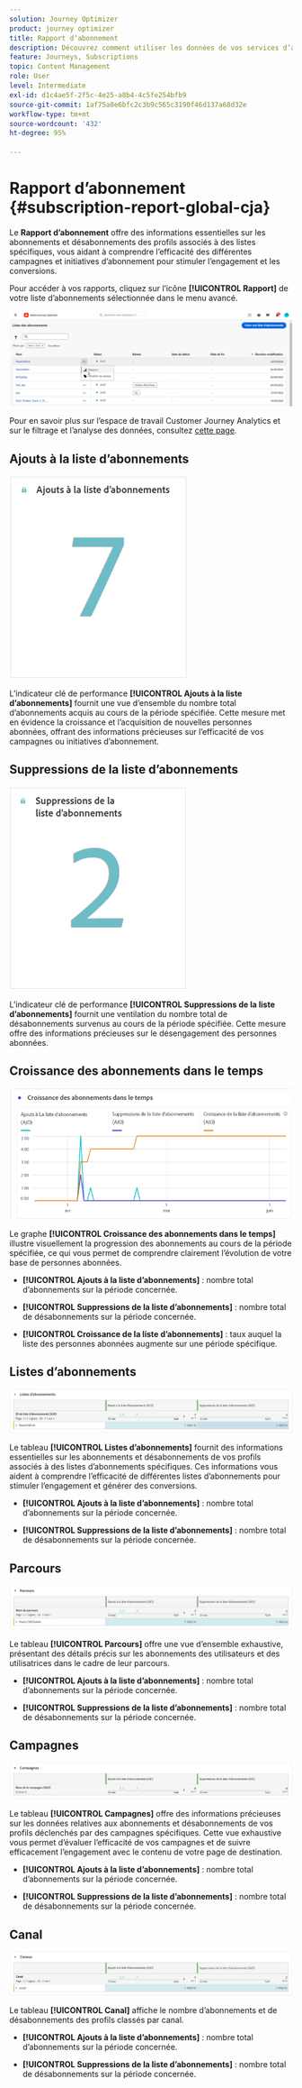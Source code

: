```yaml
---
solution: Journey Optimizer
product: journey optimizer
title: Rapport dʼabonnement
description: Découvrez comment utiliser les données de vos services d’abonnement avec le rapport d’abonnement.
feature: Journeys, Subscriptions
topic: Content Management
role: User
level: Intermediate
exl-id: d1c4ae5f-2f5c-4e25-a8b4-4c5fe254bfb9
source-git-commit: 1af75a0e6bfc2c3b9c565c3190f46d137a68d32e
workflow-type: tm+mt
source-wordcount: '432'
ht-degree: 95%

---
```


# Rapport dʼabonnement {#subscription-report-global-cja}

Le **Rapport d’abonnement** offre des informations essentielles sur les abonnements et désabonnements des profils associés à des listes spécifiques, vous aidant à comprendre l’efficacité des différentes campagnes et initiatives d’abonnement pour stimuler l’engagement et les conversions.

Pour accéder à vos rapports, cliquez sur l’icône **[!UICONTROL Rapport]** de votre liste d’abonnements sélectionnée dans le menu avancé.

![](assets/cja-sub-access.png)

Pour en savoir plus sur l’espace de travail Customer Journey Analytics et sur le filtrage et l’analyse des données, consultez [cette page](https://experienceleague.adobe.com/fr/docs/analytics-platform/using/cja-workspace/home).

## Ajouts à la liste dʼabonnements

![](assets/cja-sub-add.png)

L’indicateur clé de performance **[!UICONTROL Ajouts à la liste d’abonnements]** fournit une vue d’ensemble du nombre total d’abonnements acquis au cours de la période spécifiée. Cette mesure met en évidence la croissance et l’acquisition de nouvelles personnes abonnées, offrant des informations précieuses sur l’efficacité de vos campagnes ou initiatives d’abonnement.

## Suppressions de la liste dʼabonnements

![](assets/cja-sub-add-remove.png)

L’indicateur clé de performance **[!UICONTROL Suppressions de la liste d’abonnements]** fournit une ventilation du nombre total de désabonnements survenus au cours de la période spécifiée. Cette mesure offre des informations précieuses sur le désengagement des personnes abonnées.

## Croissance des abonnements dans le temps

![](assets/cja-sub-growth.png)

Le graphe **[!UICONTROL Croissance des abonnements dans le temps]** illustre visuellement la progression des abonnements au cours de la période spécifiée, ce qui vous permet de comprendre clairement l’évolution de votre base de personnes abonnées.

* **[!UICONTROL Ajouts à la liste d’abonnements]** : nombre total dʼabonnements sur la période concernée.

* **[!UICONTROL Suppressions de la liste d’abonnements]** : nombre total de désabonnements sur la période concernée.

* **[!UICONTROL Croissance de la liste d’abonnements]** : taux auquel la liste des personnes abonnées augmente sur une période spécifique.

## Listes dʼabonnements

![](assets/cja-sub-lists.png)

Le tableau **[!UICONTROL Listes d’abonnements]** fournit des informations essentielles sur les abonnements et désabonnements de vos profils associés à des listes d’abonnements spécifiques. Ces informations vous aident à comprendre l’efficacité de différentes listes d’abonnements pour stimuler l’engagement et générer des conversions.

* **[!UICONTROL Ajouts à la liste dʼabonnements]** : nombre total dʼabonnements sur la période concernée.

* **[!UICONTROL Suppressions de la liste dʼabonnements]** : nombre total de désabonnements sur la période concernée.

## Parcours

![](assets/cja-sub-journeys.png)

Le tableau **[!UICONTROL Parcours]** offre une vue d’ensemble exhaustive, présentant des détails précis sur les abonnements des utilisateurs et des utilisatrices dans le cadre de leur parcours.

* **[!UICONTROL Ajouts à la liste dʼabonnements]** : nombre total dʼabonnements sur la période concernée.

* **[!UICONTROL Suppressions de la liste dʼabonnements]** : nombre total de désabonnements sur la période concernée.

## Campagnes

![](assets/cja-sub-campaigns.png)

Le tableau **[!UICONTROL Campagnes]** offre des informations précieuses sur les données relatives aux abonnements et désabonnements de vos profils déclenchés par des campagnes spécifiques. Cette vue exhaustive vous permet d’évaluer l’efficacité de vos campagnes et de suivre efficacement l’engagement avec le contenu de votre page de destination.

* **[!UICONTROL Ajouts à la liste dʼabonnements]** : nombre total dʼabonnements sur la période concernée.

* **[!UICONTROL Suppressions de la liste dʼabonnements]** : nombre total de désabonnements sur la période concernée.

## Canal

![](assets/cja-sub-channels.png)

Le tableau **[!UICONTROL Canal]** affiche le nombre d’abonnements et de désabonnements des profils classés par canal.

* **[!UICONTROL Ajouts à la liste dʼabonnements]** : nombre total dʼabonnements sur la période concernée.

* **[!UICONTROL Suppressions de la liste dʼabonnements]** : nombre total de désabonnements sur la période concernée.
